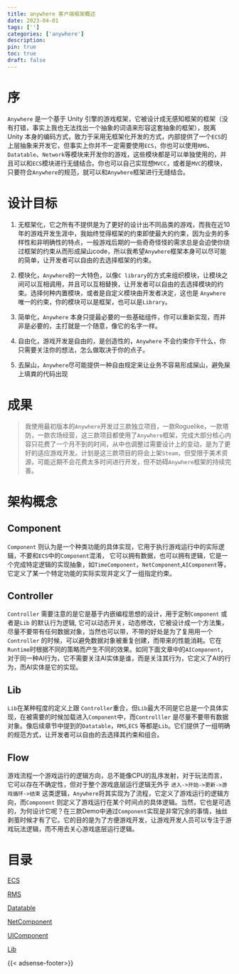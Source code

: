 ```yaml
---
title: anywhere 客户端框架概述
date: 2023-04-01
tags: ['']
categories: ['anywhere']
description: 
pin: true
toc: true
draft: false
---
```




# 序

`Anywhere` 是一个基于 Unity 引擎的游戏框架，它被设计成无感知框架的框架（没有打错，事实上我也无法找出一个抽象的词语来形容这套抽象的框架），脱离 Unity 本身的编码方式，致力于采用无框架化开发的方式，内部提供了一个`ECS`的上层抽象来开发它，但事实上你并不一定需要使用`ECS`，你也可以使用`RMS`、`Datatable`、`Network`等模块来开发你的游戏，这些模块都是可以单独使用的，并且可以和`ECS`模块进行无缝结合。你也可以自己实现想`MVCC`，或者是`MVC`的模块，只要符合`Anywhere`的规范，就可以和`Anywhere`框架进行无缝结合。

<!--more-->

# 设计目标

1. 无框架化，它之所有不提供是为了更好的设计出不同品类的游戏，而我在近10年的游戏开发生涯中，我始终觉得框架的约束即使最大的约束，因为业务的多样性和非明确性的特点，一般游戏后期的一些奇奇怪怪的需求总是会迫使你绕过框架的约束从而形成屎山code，所以我希望`Anywhere`框架本身可以尽可能的简单，让开发者可以自由的去选择框架的约束。
2. 模块化，`Anywhere`的一大特色，以像`C library`的方式来组织模块，让模块之间可以互相调用，并且可以互相替换，让开发者可以自由的去选择模块的约束。选择何种内置模块，或者是自定义模块由开发者决定，这也是 `Anywhere` 唯一的约束，你的模块可以是框架，也可以是`Library`。
3. 简单化，`Anywhere` 本身只提最必要的一些基础组件，你可以重新实现，而并非是必要的，主打就是一个随意，像它的名字一样。
4. 自由化，游戏开发是自由的，是创造性的，`Anywhere` 不会约束你干什么，你只需要关注你的想法，怎么做取决于你的点子。

5. 去屎山，`Anywhere`尽可能提供一种自由规定来让业务不容易形成屎山，避免屎上填粪的代码出现


# 成果

> 我使用最初版本的`Anywhere`开发过三款独立项目，一款Roguelike，一款塔防，一款农场经营，这三款项目都使用了`Anywhere`框架，完成大部分核心内容只花费了一个月不到的时间，从中也调整过需要设计上的变动，是为了更好的适应游戏开发。计划是这三款项目的将会上架`Steam`，但受限于美术资源，可能近期不会花费太多时间进行开发，但不妨碍`Anywhere`框架的持续完善。



# 架构概念

## Component

`Component` 则认为是一个种类功能的具体实现，它用于执行游戏运行中的实际逻辑，不要和`ECS`中的`Component`混淆，
它可以拥有数据，也可以拥有逻辑，它是一个完成特定逻辑的实现抽象，如`TimeComponent`，`NetComponent`,`AIComponent`等，它定义了某一个特定功能的实际实现并定义了一组指定约束。

## Controller
`Controller` 需要注意的是它是基于内嵌编程思想的设计，用于定制`Component` 或者是`Lib` 的默认行为逻辑, 它可以动态开关，动态修改，它被设计成一个方法集，尽量不要带有任何数据对象，当然也可以带，不带的好处是为了复用用一个`Controller` 的时候，可以避免数据对象被重复创建，而带来的性能消耗。它在`Runtime`时根据不同的策略而产生不同的效果。如同下面文章中的`AIComponent`，对于同一种AI行为，它不需要关注AI实体是谁，而是关注其行为，它定义了AI的行为，而AI实体是它的实现。


## Lib

`Lib`在某种程度的定义上跟 `Controller`重合，但`Lib`最大不同是它总是一个具体实现，在被需要的时候加载进入`Component`中，而`Controlller` 是尽量不要带有数据对象。像后续章节中提到的`Datatable`，`RMS`,`ECS` 等都是`Lib`。它们提供了一组明确的规范方式，让开发者可以自由的去选择其约束和组合。


## Flow

游戏流程一个游戏运行的逻辑方向，总不能像CPU的乱序发射，对于玩法而言，它可以存在不确定性，但对于整个游戏底层运行逻辑无外乎 `进入->开始->更新->游戏循环->结束` 这类逻辑，`Anywhere`将其实现为了流程，它定义了游戏运行的逻辑方向，而`Component` 则定义了游戏运行在某个时间点的具体逻辑。当然，它也是可选的，为何设计它呢？在三款Demo中通过`Component`实现是非常冗余的事情，抽丝剥茧时候才有了它。它的目的是为了方便游戏开发，让游戏开发人员可以专注于游戏玩法逻辑，而不用去关心游戏底层运行逻辑。

# 目录

[ECS](/post/anywhere/1)

[RMS](/post/anywhere/2)

[Datatable](/post/anywhere/3)

[NetComponent](/post/anywhere/4)

[UIComponent](/post/anywhere/5)

[Lib](/post/anywhere/6)




{{< adsense-footer>}}
